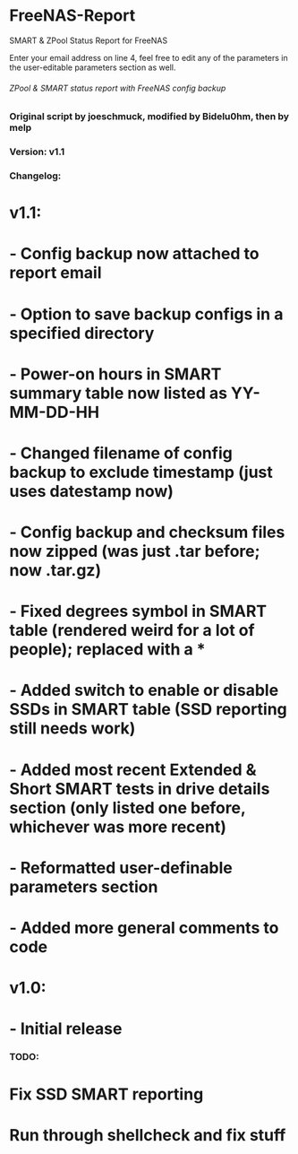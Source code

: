 # FreeNAS-Report
SMART &amp; ZPool Status Report for FreeNAS

Enter your email address on line 4, feel free to edit any of the parameters in the user-editable parameters section as well.

###### ZPool & SMART status report with FreeNAS config backup
### Original script by joeschmuck, modified by Bidelu0hm, then by melp

### Version: v1.1
### Changelog:
# v1.1:
#	- Config backup now attached to report email
#	- Option to save backup configs in a specified directory
#	- Power-on hours in SMART summary table now listed as YY-MM-DD-HH
#	- Changed filename of config backup to exclude timestamp (just uses datestamp now)
#	- Config backup and checksum files now zipped (was just .tar before; now .tar.gz)
#	- Fixed degrees symbol in SMART table (rendered weird for a lot of people); replaced with a *
#	- Added switch to enable or disable SSDs in SMART table (SSD reporting still needs work)
#	- Added most recent Extended & Short SMART tests in drive details section (only listed one before, whichever was more recent)
#	- Reformatted user-definable parameters section
#	- Added more general comments to code
# v1.0:
# 	- Initial release

### TODO:
# Fix SSD SMART reporting
# Run through shellcheck and fix stuff
